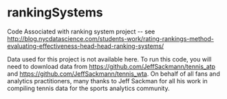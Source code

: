 # rankingSystems
Code Associated with ranking system project -- see http://blog.nycdatascience.com/students-work/rating-rankings-method-evaluating-effectiveness-head-head-ranking-systems/

Data used for this project is not available here.  To run this code, you will need to download data from https://github.com/JeffSackmann/tennis_atp and https://github.com/JeffSackmann/tennis_wta.   On behalf of all fans and analytics practitioners, many thanks to Jeff Sackman for all his work in compiling tennis data for the sports analytics community.
